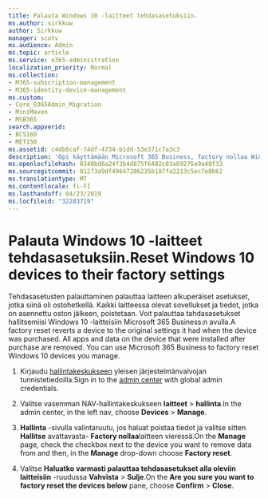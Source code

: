 ```yaml
---
title: Palauta Windows 10 -laitteet tehdasasetuksiin.
ms.author: sirkkuw
author: Sirkkuw
manager: scotv
ms.audience: Admin
ms.topic: article
ms.service: o365-administration
localization_priority: Normal
ms.collection:
- M365-subscription-management
- M365-identity-device-management
ms.custom:
- Core_O365Admin_Migration
- MiniMaven
- MSB365
search.appverid:
- BCS160
- MET150
ms.assetid: c4db6caf-74df-4734-b1dd-53e371c7a3c3
description: 'Opi käyttämään Microsoft 365 Business, factory nollaa Windows 10-laitteita. '
ms.openlocfilehash: 8340bd6a24f3b4d875f6482c03a69275a9a48f33
ms.sourcegitcommit: 81273a9df49647286235b187fa2213c5ec7e8b62
ms.translationtype: MT
ms.contentlocale: fi-FI
ms.lasthandoff: 04/23/2019
ms.locfileid: "32283719"
---
```

# <a name="reset-windows-10-devices-to-their-factory-settings"></a><span data-ttu-id="19dde-103">Palauta Windows 10 -laitteet tehdasasetuksiin.</span><span class="sxs-lookup"><span data-stu-id="19dde-103">Reset Windows 10 devices to their factory settings</span></span>

<span data-ttu-id="19dde-p101">Tehdasasetusten palauttaminen palauttaa laitteen alkuperäiset asetukset, jotka siinä oli ostohetkellä. Kaikki laitteessa olevat sovellukset ja tiedot, jotka on asennettu oston jälkeen, poistetaan. Voit palauttaa tahdasasetukset hallitsemiisi Windows 10 -laitteisiin Microsoft 365 Business:n avulla.</span><span class="sxs-lookup"><span data-stu-id="19dde-p101">A factory reset reverts a device to the original settings it had when the device was purchased. All apps and data on the device that were installed after purchase are removed. You can use Microsoft 365 Business to factory reset Windows 10 devices you manage.</span></span>
  
1. <span data-ttu-id="19dde-107">Kirjaudu [hallintakeskukseen](https://aka.ms/bcsportal) yleisen järjestelmänvalvojan tunnistetiedoilla.</span><span class="sxs-lookup"><span data-stu-id="19dde-107">Sign in to the [admin center](https://aka.ms/bcsportal) with global admin credentials.</span></span> 
    
2. <span data-ttu-id="19dde-108">Valitse vasemman NAV-hallintakeskukseen **laitteet** \> **hallinta**.</span><span class="sxs-lookup"><span data-stu-id="19dde-108">In the admin center, in the left nav, choose **Devices** \> **Manage**.</span></span>

3. <span data-ttu-id="19dde-109">**Hallinta** -sivulla valintaruutu, jos haluat poistaa tiedot ja valitse sitten **Hallitse** avattavasta- **Factory nollaa**laitteen vieressä.</span><span class="sxs-lookup"><span data-stu-id="19dde-109">On the **Manage** page, check the checkbox next to the device you want to remove data from and then, in the **Manage** drop-down choose **Factory reset**.</span></span>
    
4. <span data-ttu-id="19dde-110">Valitse **Haluatko varmasti palauttaa tehdasasetukset alla oleviin laitteisiin** -ruudussa **Vahvista** \> **Sulje**.</span><span class="sxs-lookup"><span data-stu-id="19dde-110">On the **Are you sure you want to factory reset the devices below** pane, choose **Confirm** \> **Close**.</span></span>
    
  

